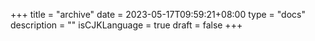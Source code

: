 +++
title = "archive"
date = 2023-05-17T09:59:21+08:00
type = "docs"
description = ""
isCJKLanguage = true
draft = false
+++
